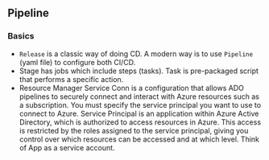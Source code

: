 ## Pipeline

### Basics

- `Release` is a classic way of doing CD. A modern way is to use `Pipeline` (yaml file) to configure both CI/CD.
- Stage has jobs which include steps (tasks). Task is pre-packaged script that performs a specific action.
- Resource Manager Service Conn is a configuration that allows ADO pipelines to securely connect and interact with Azure resources such as a subscription. You must specify the service principal you want to use to connect to Azure. Service Principal is an application within Azure Active Directory, which is authorized to access resources in Azure. This access is restricted by the roles assigned to the service principal, giving you control over which resources can be accessed and at which level. Think of App as a service account.



